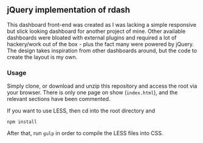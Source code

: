 ## jQuery implementation of rdash

This dashboard front-end was created as I was lacking a simple responsive but slick looking dashboard for another project of mine.  Other available dashboards were bloated with external plugins and required a lot of hackery/work out of the box - plus the fact many were powered by jQuery. The design takes inspiration from other dashboards around, but the code to create the layout is my own.

### Usage

Simply clone, or download and unzip this repository and access the root via your browser. There is only one page on show (`index.html`), and the relevant sections have been commented.

If you want to use LESS, then cd into the root directory and

```
npm install

```

After that, run `gulp` in order to compile the LESS files into CSS.
